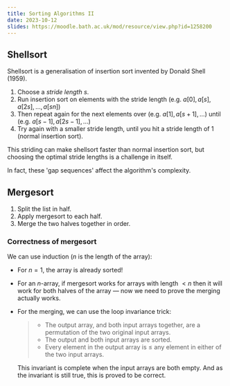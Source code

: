 ```yaml
---
title: Sorting Algorithms II
date: 2023-10-12
slides: https://moodle.bath.ac.uk/mod/resource/view.php?id=1258200
---
```


## Shellsort

Shellsort is a generalisation of insertion sort invented by Donald Shell (1959).

1. Choose a *stride length* $s$.
2. Run insertion sort on elements with the stride length (e.g. $a[0], a[s], a[2s], \dots, a[sn]$)
3. Then repeat again for the next elements over (e.g. $a[1], a[s+1], \dots$) until (e.g. $a[s-1], a[2s-1], \dots$)
4. Try again with a smaller stride length, until you hit a stride length of $1$ (normal insertion sort).

This striding can make shellsort faster than normal insertion sort, but choosing the optimal stride lengths is
a challenge in itself.

In fact, these 'gap sequences' affect the algorithm's complexity.

## Mergesort

1. Split the list in half.
2. Apply mergesort to each half.
3. Merge the two halves together in order.

### Correctness of mergesort
We can use induction ($n$ is the length of the array):
* For $n = 1$, the array is already sorted!
* For an $n$-array, if mergesort works for arrays with length $\lt n$ then it will work for both halves of the array &mdash; now we need to prove the merging actually works.
* For the merging, we can use the loop invariance trick:
    > * The output array, and both input arrays together, are a permutation of the two original input arrays.
    > * The output and both input arrays are sorted.
    > * Every element in the output array is $\leq$ any element in either of the two input arrays.

    This invariant is complete when the input arrays are both empty.
    And as the invariant is still true, this is proved to be correct.

